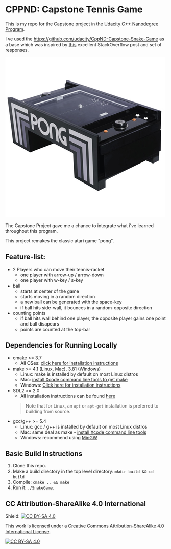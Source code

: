 # CPPND: Capstone Tennis Game

This is my repo for the Capstone project in the [Udacity C++ Nanodegree Program](https://www.udacity.com/course/c-plus-plus-nanodegree--nd213).

I ve used the https://github.com/udacity/CppND-Capstone-Snake-Game as a base which was inspired by [this](https://codereview.stackexchange.com/questions/212296/snake-game-in-c-with-sdl) excellent StackOverflow post and set of responses.

<img src="pong.jpg"/>

The Capstone Project gave me a chance to integrate what i've learned throughout this program. 

This project remakes the classic atari game "pong".

## Feature-list:
* 2 Players who can move their tennis-racket
  * one player with arrow-up / arrow-down
  * one player with w-key / s-key
* ball
  * starts at center of the game
  * starts moving in a random direction
  * a new ball can be generated with the space-key
  * if ball hits side-wall, it bounces in a random-opposite direction
* counting points
  * if ball hits wall behind one player, the opposite player gains one point and ball disapears
  * points are counted at the top-bar    


## Dependencies for Running Locally
* cmake >= 3.7
  * All OSes: [click here for installation instructions](https://cmake.org/install/)
* make >= 4.1 (Linux, Mac), 3.81 (Windows)
  * Linux: make is installed by default on most Linux distros
  * Mac: [install Xcode command line tools to get make](https://developer.apple.com/xcode/features/)
  * Windows: [Click here for installation instructions](http://gnuwin32.sourceforge.net/packages/make.htm)
* SDL2 >= 2.0
  * All installation instructions can be found [here](https://wiki.libsdl.org/Installation)
  >Note that for Linux, an `apt` or `apt-get` installation is preferred to building from source. 
* gcc/g++ >= 5.4
  * Linux: gcc / g++ is installed by default on most Linux distros
  * Mac: same deal as make - [install Xcode command line tools](https://developer.apple.com/xcode/features/)
  * Windows: recommend using [MinGW](http://www.mingw.org/)

## Basic Build Instructions

1. Clone this repo.
2. Make a build directory in the top level directory: `mkdir build && cd build`
3. Compile: `cmake .. && make`
4. Run it: `./SnakeGame`.


## CC Attribution-ShareAlike 4.0 International


Shield: [![CC BY-SA 4.0][cc-by-sa-shield]][cc-by-sa]

This work is licensed under a
[Creative Commons Attribution-ShareAlike 4.0 International License][cc-by-sa].

[![CC BY-SA 4.0][cc-by-sa-image]][cc-by-sa]

[cc-by-sa]: http://creativecommons.org/licenses/by-sa/4.0/
[cc-by-sa-image]: https://licensebuttons.net/l/by-sa/4.0/88x31.png
[cc-by-sa-shield]: https://img.shields.io/badge/License-CC%20BY--SA%204.0-lightgrey.svg
